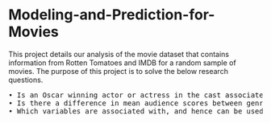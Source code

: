 # Modeling-and-Prediction-for-Movies

This project details our analysis of the movie dataset that contains information from Rotten Tomatoes and IMDB for a random sample of movies. 
The purpose of this project is to solve the below research questions.
<pre>
• Is an Oscar winning actor or actress in the cast associated with the IMDB rating of the movie?
• Is there a difference in mean audience scores between genres?
• Which variables are associated with, and hence can be used to predict, the Rating of a movie on IMDB?
</pre>
